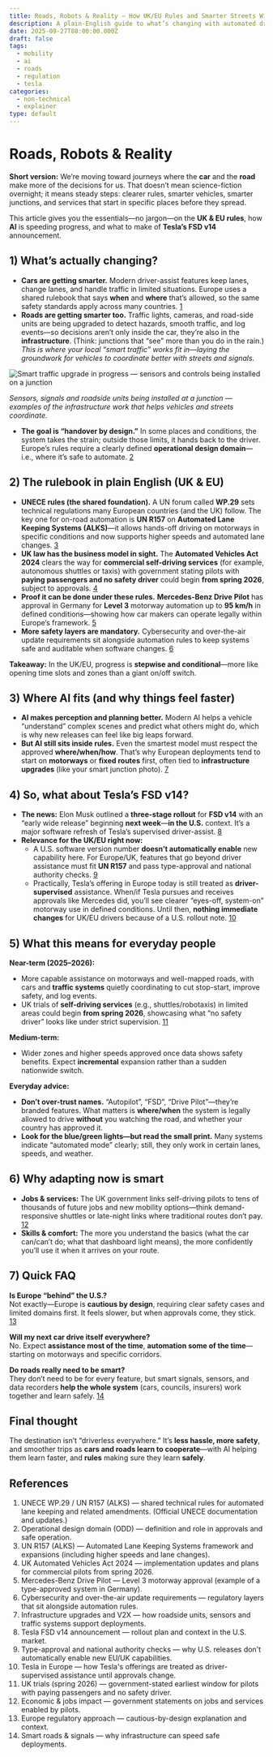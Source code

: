 ```yaml
---
title: Roads, Robots & Reality — How UK/EU Rules and Smarter Streets Will Make “Self-Driving” Feel Ordinary
description: A plain-English guide to what’s changing with automated driving in the UK and EU, how road infrastructure and cars are converging, and why AI is speeding it all up—plus where Tesla’s FSD v14 fits in.
date: 2025-09-27T08:00:00.000Z
draft: false
tags:
  - mobility
  - ai
  - roads
  - regulation
  - tesla
categories:
  - non-technical
  - explainer
type: default
--- 
```


# Roads, Robots & Reality

**Short version:** We’re moving toward journeys where the **car** and the **road** make more of the decisions for us. That doesn’t mean science-fiction overnight; it means steady steps: clearer rules, smarter vehicles, smarter junctions, and services that start in specific places before they spread.

This article gives you the essentials—no jargon—on the **UK & EU rules**, how **AI** is speeding progress, and what to make of **Tesla’s FSD v14** announcement.

## 1) What’s actually changing?

- **Cars are getting smarter.** Modern driver-assist features keep lanes, change lanes, and handle traffic in limited situations. Europe uses a shared rulebook that says **when** and **where** that’s allowed, so the same safety standards apply across many countries. [1](#references)  
- **Roads are getting smarter too.** Traffic lights, cameras, and road-side units are being upgraded to detect hazards, smooth traffic, and log events—so decisions aren’t only inside the car, they’re also in the **infrastructure**. (Think: junctions that “see” more than you do in the rain.) *This is where your local “smart traffic” works fit in—laying the groundwork for vehicles to coordinate better with streets and signals.*  
<!-- markdownlint-disable MD033 -->
  <picture>
    <!-- Commas encoded to avoid build tooling parsing issues -->
    <source media="(min-width: 1024px)" srcset="https://res.cloudinary.com/dfph3xsla/image/upload/f_auto%2Cq_auto%2Cw_1400%2Cdpr_auto/github/mfsbo/Screenshot_2025-09-27_090139_c29syt.png">
    <img src="https://res.cloudinary.com/dfph3xsla/image/upload/f_auto%2Cq_auto%2Cw_900%2Cdpr_auto/github/mfsbo/Screenshot_2025-09-27_090139_c29syt.png" alt="Smart traffic upgrade in progress — sensors and controls being installed on a junction" loading="lazy" decoding="async">
  </picture>

  *Sensors, signals and roadside units being installed at a junction — examples of the infrastructure work that helps vehicles and streets coordinate.*

- **The goal is “handover by design.”** In some places and conditions, the system takes the strain; outside those limits, it hands back to the driver. Europe’s rules require a clearly defined **operational design domain**—i.e., where it’s safe to automate. [2](#references)

## 2) The rulebook in plain English (UK & EU)

- **UNECE rules (the shared foundation).** A UN forum called **WP.29** sets technical regulations many European countries (and the UK) follow. The key one for on-road automation is **UN R157** on **Automated Lane Keeping Systems (ALKS)**—it allows hands-off driving on motorways in specific conditions and now supports higher speeds and automated lane changes. [3](#references)
- **UK law has the business model in sight.** The **Automated Vehicles Act 2024** clears the way for **commercial self-driving services** (for example, autonomous shuttles or taxis) with government stating pilots with **paying passengers and no safety driver** could begin **from spring 2026**, subject to approvals. [4](#references)
- **Proof it can be done under these rules.** **Mercedes-Benz Drive Pilot** has approval in Germany for **Level 3** motorway automation up to **95 km/h** in defined conditions—showing how car makers can operate legally within Europe’s framework. [5](#references)
- **More safety layers are mandatory.** Cybersecurity and over-the-air update requirements sit alongside automation rules to keep systems safe and auditable when software changes. [6](#references)

**Takeaway:** In the UK/EU, progress is **stepwise and conditional**—more like opening time slots and zones than a giant on/off switch.

## 3) Where AI fits (and why things feel faster)

- **AI makes perception and planning better.** Modern AI helps a vehicle “understand” complex scenes and predict what others might do, which is why new releases can feel like big leaps forward.  
- **But AI still sits inside rules.** Even the smartest model must respect the approved **where/when/how**. That’s why European deployments tend to start on **motorways** or **fixed routes** first, often tied to **infrastructure upgrades** (like your smart junction photo). [7](#references)

## 4) So, what about Tesla’s **FSD v14**?

- **The news:** Elon Musk outlined a **three-stage rollout** for **FSD v14** with an “early wide release” beginning **next week**—**in the U.S.** context. It’s a major software refresh of Tesla’s supervised driver-assist. [8](#references)  
- **Relevance for the UK/EU right now:**  
  - A U.S. software version number **doesn’t automatically enable** new capability here. For Europe/UK, features that go beyond driver assistance must fit **UN R157** and pass type-approval and national authority checks. [9](#references)  
  - Practically, Tesla’s offering in Europe today is still treated as **driver-supervised** assistance. When/if Tesla pursues and receives approvals like Mercedes did, you’ll see clearer “eyes-off, system-on” motorway use in defined conditions. Until then, **nothing immediate changes** for UK/EU drivers because of a U.S. rollout note. [10](#references)

## 5) What this means for everyday people

**Near-term (2025–2026):**

- More capable assistance on motorways and well-mapped roads, with cars and **traffic systems** quietly coordinating to cut stop-start, improve safety, and log events.  
- UK trials of **self-driving services** (e.g., shuttles/robotaxis) in limited areas could begin **from spring 2026**, showcasing what “no safety driver” looks like under strict supervision. [11](#references)

**Medium-term:**

- Wider zones and higher speeds approved once data shows safety benefits. Expect **incremental** expansion rather than a sudden nationwide switch.

**Everyday advice:**

- **Don’t over-trust names.** “Autopilot”, “FSD”, “Drive Pilot”—they’re branded features. What matters is **where/when** the system is legally allowed to drive **without** you watching the road, and whether your country has approved it.  
- **Look for the blue/green lights—but read the small print.** Many systems indicate “automated mode” clearly; still, they only work in certain lanes, speeds, and weather.

## 6) Why adapting now is smart

- **Jobs & services:** The UK government links self-driving pilots to tens of thousands of future jobs and new mobility options—think demand-responsive shuttles or late-night links where traditional routes don’t pay. [12](#references)  
- **Skills & comfort:** The more you understand the basics (what the car can/can’t do; what that dashboard light means), the more confidently you’ll use it when it arrives on your route.

## 7) Quick FAQ

**Is Europe “behind” the U.S.?**  
 Not exactly—Europe is **cautious by design**, requiring clear safety cases and limited domains first. It feels slower, but when approvals come, they stick. [13](#references)

**Will my next car drive itself everywhere?**  
No. Expect **assistance most of the time**, **automation some of the time**—starting on motorways and specific corridors.

**Do roads really need to be smart?**  
 They don’t need to be for every feature, but smart signals, sensors, and data recorders **help the whole system** (cars, councils, insurers) work together and learn safely. [14](#references)

## Final thought

The destination isn’t “driverless everywhere.” It’s **less hassle, more safety**, and smoother trips as **cars and roads learn to cooperate**—with AI helping them learn faster, and **rules** making sure they learn **safely**.

## References

1. UNECE WP.29 / UN R157 (ALKS) — shared technical rules for automated lane keeping and related amendments. (Official UNECE documentation and updates.)
1. Operational design domain (ODD) — definition and role in approvals and safe operation.
1. UN R157 (ALKS) — Automated Lane Keeping Systems framework and expansions (including higher speeds and lane changes).
1. UK Automated Vehicles Act 2024 — implementation updates and plans for commercial pilots from spring 2026.
1. Mercedes-Benz Drive Pilot — Level 3 motorway approval (example of a type-approved system in Germany).
1. Cybersecurity and over-the-air update requirements — regulatory layers that sit alongside automation rules.
1. Infrastructure upgrades and V2X — how roadside units, sensors and traffic systems support deployments.
1. Tesla FSD v14 announcement — rollout plan and context in the U.S. market.
1. Type-approval and national authority checks — why U.S. releases don't automatically enable new EU/UK capabilities.
1. Tesla in Europe — how Tesla's offerings are treated as driver-supervised assistance until approvals change.
1. UK trials (spring 2026) — government-stated earliest window for pilots with paying passengers and no safety driver.
1. Economic & jobs impact — government statements on jobs and services enabled by pilots.
1. Europe regulatory approach — cautious-by-design explanation and context.
1. Smart roads & signals — why infrastructure can speed safe deployments.
